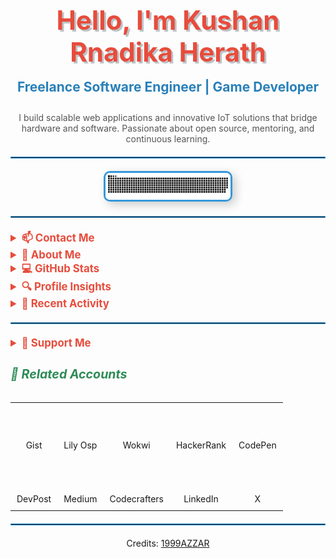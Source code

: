 <div align="center">
  <h1 style="font-size: 3em; color: #e74c3c; text-shadow: 3px 3px #bdc3c7;">Hello, I'm Kushan Rnadika Herath</h1>
  <h4 style="font-size: 1.5em; color: #2980b9; margin-top: -10px;">
    Freelance Software Engineer | Game Developer
  </h4>
  <p style="max-width:600px; margin:auto; color:#555;">
    I build scalable web applications and innovative IoT solutions that bridge hardware and software. Passionate about open source, mentoring, and continuous learning.
  </p>
</div>

<hr style="border: 1px solid #3498db; margin: 20px 0;">

<div align="center">
  <a href="https://1999azzar.github.io/Kushan20070126/" target="_blank">
    <img src="https://github.com/1999AZZAR/1999AZZAR/blob/readme/resources/grid-snake.svg" alt="Logo"
         style="border: 3px solid #3498db; border-radius: 10px; box-shadow: 5px 5px 15px rgba(0,0,0,0.2); max-width:200px;">
  </a>
</div>

<hr style="border: 1px solid #3498db; margin: 20px 0;">

<details>
  <summary style="font-size: 1.2em; font-weight: bold; color: #e74c3c; cursor: pointer;">📫 Contact Me</summary>
  <div align="center">
    <p>
      <a href="kushanrandikaherath@outlook.com" target="_blank">
        <img src="https://img.shields.io/badge/Email-D14836?style=for-the-badge&logo=gmail&logoColor=white" alt="Email" style="height: 30px; margin: 0 5px;">
      </a>
      <a href="https://www.linkedin.com/in/my/" target="_blank">
        <img src="https://img.shields.io/badge/LinkedIn-0077B5?style=for-the-badge&logo=linkedin&logoColor=white" alt="LinkedIn" style="height: 30px; margin: 0 5px;">
      </a>
    </p>
    <p> 
      <a href="https://twitter.com/siapa_hayosiapa" target="_blank">
        <img src="https://img.shields.io/badge/Twitter-1DA1F2?style=for-the-badge&logo=twitter&logoColor=white" alt="Twitter" style="height: 30px; margin: 0 5px;">
      </a>
    </p>
  </div>
</details>

<details>
  <summary style="font-size: 1.2em; font-weight: bold; color: #e74c3c; cursor: pointer;">👤 About Me</summary>
  <div align="center">
    <ul style="list-style: none; padding: 0; text-align: left; max-width: 600px; margin: auto; color: #555;">
      <li>🔹 <strong>Languages:</strong> JavaScript, TypeScript, Python, C/C++,Java,C#,SQL,</li>
    </ul>
    <p>🔭 Currently developing a scalable e-commerce platform with integrated IoT monitoring.</p>
    <p>🌱 Learning microservices, cloud-native designs, and edge computing architectures.</p>
  </div>
</details>

<details>
  <summary style="font-size: 1.2em; font-weight: bold; color: #e74c3c; cursor: pointer;">💻 GitHub Stats</summary>
  <div align="center">
    <table align="center">
      <tr>
        <td width="50%" align="center">
          <img src="https://github-readme-stats.vercel.app/api?username=Kushan20070126&show_icons=true&theme=gruvbox&hide_border=true" alt="GitHub Stats">
        </td>
        <td width="50%" align="center">
          <img src="https://github-readme-streak-stats.herokuapp.com?user=Kushan20070126&theme=gruvbox&hide_border=true" alt="Streak Stats">
        </td>
      </tr>
    </table>
  </div>
</details>

<details>
  <summary style="font-size: 1.2em; font-weight: bold; color: #e74c3c; cursor: pointer;">🔍 Profile Insights</summary>
  <div align="center">
    <table align="center">
      <tr>
        <td align="center">
          <img src="https://komarev.com/ghpvc/?username=Kushan20070126&style=for-the-badge&label=PROFILE+VIEWS" alt="Profile Views" style="height: 40px; margin: 0 10px;">
        </td>
        <td align="center">
          <img src="https://img.shields.io/website?down_message=offline&style=for-the-badge&up_message=online&url=https%3A%2F%2F1999azzar.github.io%2F1999AZZAR%2F" alt="Website Status" style="height: 40px; margin: 0 10px;">
        </td>
      </tr>
      <tr>
        <td align="center">
          <img src="https://github.com/1999AZZAR/1999AZZAR/actions/workflows/pages/pages-build-deployment/badge.svg" alt="Page Build Status" style="height: 40px; margin: 10px;">
        </td>
        <td align="center">
          <img src="https://img.shields.io/github/license/1999AZZAR/1999AZZAR?color=purple&style=for-the-badge" alt="License" style="height: 40px; margin: 10px;">
        </td>
      </tr>
    </table>
  </div>
</details>

<details>
  <summary style="font-size: 1.2em; font-weight: bold; color: #e74c3c; cursor: pointer;">📅 Recent Activity</summary>
  <div align="center">
    <a href="https://github.com/Kushan20070126" target="_blank">
      <img src="https://github-readme-activity-graph.vercel.app/graph?username=Kushan20070126&theme=github-compact&hide_border=true" alt="Activity Graph" style="border-radius: 10px; margin: 0 5px;">
    </a>
  </div>
</details>

<hr style="border: 1px solid #3498db; margin: 20px 0;">

<details>
  <summary style="font-size: 1.2em; font-weight: bold; color: #e74c3c; cursor: pointer;">💖 Support Me</summary>
  <div align="center">
    <p>If you’d like to support my work, you can donate via PayPal:</p>
    <a href="https://paypal.me/my" target="_blank">
      <img src="https://img.shields.io/badge/Donate-PayPal-blue.svg?style=for-the-badge&logo=paypal" alt="PayPal Donation" style="height: 40px; margin: 0 5px;">
    </a>
  </div>
</details>

<h5 style="color: #2e8b57; font-size: 1.4em;">🔗 Related Accounts</h5>
<table align="center" style="border-collapse: collapse; text-align: center;">
  <tr>
    <td style="padding: 10px;">
      <a href="https://gist.github.com/Kushan20070126" target="_blank" style="text-decoration: none;">
        <i class="fa fa-github" style="font-size: 40px; color: #333;"></i>
        <br>Gist
      </a>
    </td>
    <td style="padding: 10px;">
      <a href="https://github.com/lily-osp/" target="_blank" style="text-decoration: none;">
        <i class="fa fa-github" style="font-size: 40px; color: #333;"></i>
        <br>Lily Osp
      </a>
    </td>
    <td style="padding: 10px;">
      <a href="https://wokwi.com/makers/my" target="_blank" style="text-decoration: none;">
        <i class="fas fa-microchip" style="font-size: 40px; color: #3498db;"></i>
        <br>Wokwi
      </a>
    </td>
    <td style="padding: 10px;">
      <a href="https://www.hackerrank.com/profile/my" target="_blank" style="text-decoration: none;">
        <i class="fab fa-hackerrank" style="font-size: 40px; color: #2ecc71;"></i>
        <br>HackerRank
      </a>
    </td>
    <td style="padding: 10px;">
      <a href="https://codepen.io/my" target="_blank" style="text-decoration: none;">
        <i class="fab fa-codepen" style="font-size: 40px; color: #000;"></i>
        <br>CodePen
      </a>
    </td>
  </tr>
  <tr>
    <td style="padding: 10px;">
      <a href="https://devpost.com/1999AZZAR" target="_blank" style="text-decoration: none;">
        <i class="fas fa-laptop-code" style="font-size: 40px; color: #3498db;"></i>
        <br>DevPost
      </a>
    </td>
    <td style="padding: 10px;">
      <a href="https://medium.com/@azzar_budiyanto" target="_blank" style="text-decoration: none;">
        <i class="fab fa-medium" style="font-size: 40px; color: #000;"></i>
        <br>Medium
      </a>
    </td>
    <td style="padding: 10px;">
      <a href="https://app.codecrafters.io/users/1999AZZAR" target="_blank" style="text-decoration: none;">
        <i class="fas fa-code" style="font-size: 40px; color: #e74c3c;"></i>
        <br>Codecrafters
      </a>
    </td>
    <td style="padding: 10px;">
      <a href="https://www.linkedin.com/in/azzar-budiyanto/" target="_blank" style="text-decoration: none;">
        <i class="fab fa-linkedin" style="font-size: 40px; color: #0077b5;"></i>
        <br>LinkedIn
      </a>
    </td>
    <td style="padding: 10px;">
      <a href="https://twitter.com/siapa_hayosiapa" target="_blank" style="text-decoration: none;">
        <i class="fab fa-twitter" style="font-size: 40px; color: #1da1f2;"></i>
        <br>X
      </a>
    </td>
  </tr>
</table>

<hr style="border: 1px solid #3498db; margin: 20px 0;">

<p align="center">Credits: <a href="https://github.com/Kushan20070126">1999AZZAR</a></p>

